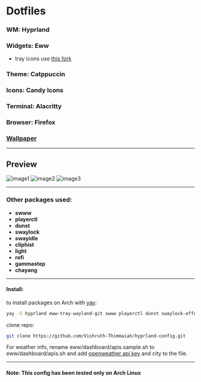 # Dotfiles

### WM: Hyprland
### Widgets: Eww
* tray icons use [this fork](https://github.com/ralismark/eww/tree/tray-3)
### Theme: Catppuccin
### Icons: Candy Icons
### Terminal: Alacritty
### Browser: Firefox

### [Wallpaper](https://sh.reddit.com/r/wallpaper/comments/17prscu/city_train_3840x2160/?utm_source=share&utm_medium=web3x&utm_name=web3xcss&utm_term=1&utm_content=share_button)

---
## Preview
![image1](https://github.com/Vishruth-Thimmaiah/hyprland-config/assets/111981004/9e577ef2-0399-4bfe-9494-7802385223d6)
![image2](https://github.com/Vishruth-Thimmaiah/hyprland-config/assets/111981004/53594666-f5ba-4370-bb4e-fcd190a6a3c5)
![image3](https://github.com/Vishruth-Thimmaiah/hyprland-config/assets/111981004/ee5f863c-bd65-42fc-93ba-c9efe020ce44)

---

### Other packages used:

* **swww**
* **playerctl**
* **dunst**
* **swaylock**
* **swayidle**
* **cliphist**
* **light**
* **rofi**
* **gammastep**
* **chayang**

---

#### Install:
to install packages on Arch with [yay](https://github.com/Jguer/yay):
```bash
yay -S hyprland eww-tray-wayland-git swww playerctl dunst swaylock-effects-git swayidle cliphist light rofi-lbonn-wayland chayang gammastep
```
clone repo:
```bash
git clone https://github.com/Vishruth-Thimmaiah/hyprland-config.git
```



For weather info, rename eww/dashboard/apis.sample.sh to eww/dashboard/apis.sh and add [openweather api key](https://openweathermap.org/api) and city to the file.

---
#### Note: This config has been tested only on Arch Linux

